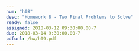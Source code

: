```yaml
---
num: "h08"
desc: "Homework 8 - Two Final Problems to Solve"
ready: false
assigned: 2018-03-12 09:30:00.00-7
due: 2018-03-14 9:30:00.00-7
pdfurl: /hw/h09.pdf
---
```

